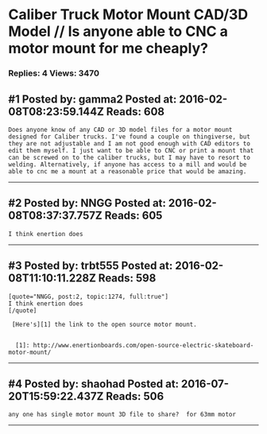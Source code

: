# Caliber Truck Motor Mount CAD/3D Model // Is anyone able to CNC a motor mount for me cheaply?

### Replies: 4 Views: 3470

## \#1 Posted by: gamma2 Posted at: 2016-02-08T08:23:59.144Z Reads: 608

```
Does anyone know of any CAD or 3D model files for a motor mount designed for Caliber trucks. I've found a couple on thingiverse, but they are not adjustable and I am not good enough with CAD editors to edit them myself. I just want to be able to CNC or print a mount that can be screwed on to the caliber trucks, but I may have to resort to welding. Alternatively, if anyone has access to a mill and would be able to cnc me a mount at a reasonable price that would be amazing.
```

---
## \#2 Posted by: NNGG Posted at: 2016-02-08T08:37:37.757Z Reads: 605

```
I think enertion does
```

---
## \#3 Posted by: trbt555 Posted at: 2016-02-08T11:10:11.228Z Reads: 598

```
[quote="NNGG, post:2, topic:1274, full:true"]
I think enertion does
[/quote]

 [Here's][1] the link to the open source motor mount.


  [1]: http://www.enertionboards.com/open-source-electric-skateboard-motor-mount/
```

---
## \#4 Posted by: shaohad Posted at: 2016-07-20T15:59:22.437Z Reads: 506

```
any one has single motor mount 3D file to share?  for 63mm motor
```

---
